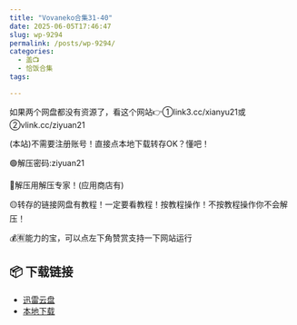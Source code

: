```yaml
---
title: "Vovaneko合集31-40"
date: 2025-06-05T17:46:47
slug: wp-9294
permalink: /posts/wp-9294/
categories:
  - 盖📺
  - 恰饭合集
tags:

---
```


如果两个网盘都没有资源了，看这个网站👉①link3.cc/xianyu21或②vlink.cc/ziyuan21

(本站)不需要注册账号！直接点本地下载转存OK？懂吧！

🟢解压密码:ziyuan21

🔵解压用解压专家！(应用商店有)

🟡转存的链接网盘有教程！一定要看教程！按教程操作！不按教程操作你不会解压！

💰🈶能力的宝，可以点左下角赞赏支持一下网站运行

## 📦 下载链接
- [迅雷云盘](https://blziyuan21.com/pay-download/9294?key=c16197a937&down_id=0)
- [本地下载](https://blziyuan21.com/pay-download/9294?key=c16197a937&down_id=1)

